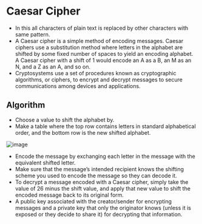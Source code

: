 # Caesar Cipher 
- In this all characters of plain text is replaced by other characters with same pattern.
- A Caesar cipher is a simple method of encoding messages. Caesar ciphers use a substitution method where letters in the alphabet are shifted by some fixed number of spaces to yield an encoding alphabet. A Caesar cipher with a shift of 1 would encode an A as a B, an M as an N, and a Z as an A, and so on.
- Cryptosystems use a set of procedures known as cryptographic algorithms, or ciphers, to encrypt and decrypt messages to secure communications among devices and applications.

## Algorithm
- Choose a value to shift the alphabet by.
- Make a table where the top row contains letters in standard alphabetical order, and the bottom row is the new shifted alphabet.


![image](https://user-images.githubusercontent.com/88529671/218424328-ab741360-a66c-402a-ac40-3dc0f2b05443.png)

- Encode the message by exchanging each letter in the message with the equivalent shifted letter.
- Make sure that the message’s intended recipient knows the shifting scheme you used to encode the message so they can decode it.
- To decrypt a message encoded with a Caesar cipher, simply take the value of 26 minus the shift value, and apply that new value to shift the encoded message back to its original form.
- A public key associated with the creator/sender for encrypting messages and a private key that only the originator knows (unless it is exposed or they decide to share it) for decrypting that information.
